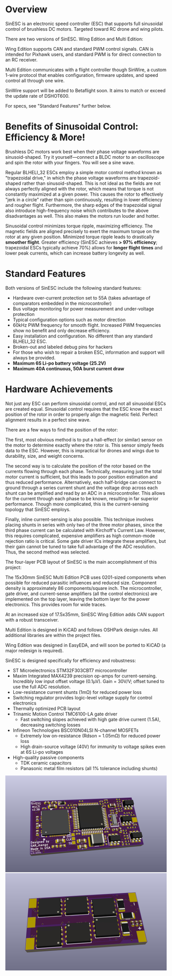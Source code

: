 # Overview
SinESC is an electronic speed controller (ESC) that supports full sinusoidal control of brushless DC motors. Targeted toward RC drone and wing pilots.

There are two versions of SinESC. Wing Edition and Multi Edition:

Wing Edition supports CAN and standard PWM control signals. CAN is intended for Pixhawk users, and standard PWM is for direct connection to an RC receiver.

Multi Edition communicates with a flight controller though SinWire, a custom 1-wire protocol that enables configuration, firmware updates, and speed control all through one wire.

SinWire support will be added to Betaflight soon. It aims to match or exceed the update rate of DSHOT600.

For specs, see "Standard Features" further below.
# Benefits of Sinusoidal Control: Efficiency & More!
Brushless DC motors work best when their phase voltage waveforms are sinusoid-shaped. Try it yourself—connect a BLDC motor to an oscilloscope and spin the rotor with your fingers. You will see a sine wave. 

Regular BLHELI_32 ESCs employ a simple motor control method known as "trapezoidal drive," in which the phase voltage waveforms are trapezoid-shaped rather than sinusoid-shaped. This is not ideal as the fields are not always perfectly aligned with the rotor, which means that torque is not constantly maximized at a given power. This causes the rotor to effectively "jerk in a circle" rather than spin continuously, resulting in lower efficiency and rougher flight. Furthermore, the sharp edges of the trapezoidal signal also introduce high-frequency noise which contributes to the above disadvantages as well. This also makes the motors run louder and hotter.

Sinusoidal control minimizes torque ripple, maximizing efficiency. The magnetic fields are aligned precisely to exert the maximum torque on the rotor at any given position. Minimized torque ripple leads to drastically **smoother flight**. Greater efficiency (SinESC achieves **> 97% efficiency**; trapezoidal ESCs typically achieve 70%) allows for **longer flight times** and lower peak currents, which can increase battery longevity as well.
# Standard Features
Both versions of SinESC include the following standard features:

- Hardware over-current protection set to 55A (takes advantage of comparators embedded in the microcontroller)
- Bus voltage monitoring for power measurement and under-voltage protection
- Typical configuration options such as motor direction
- 60kHz PWM frequency for smooth flight. Increased PWM frequencies show no benefit and only decrease efficiency.
- Easy installation and configuration. No different than any standard BLHELI_32 ESC.
- Broken-out and labeled debug pins for hackers
- For those who wish to repair a broken ESC, information and support will always be provided.
- **Maximum 6S Li-po battery voltage (25.2V)**
- **Maximum 40A continuous, 50A burst current draw**
# Hardware Achievements
Not just any ESC can perform sinusoidal control, and not all sinusoidal ESCs are created equal. Sinusoidal control requires that the ESC know the exact position of the rotor in order to properly align the magnetic field. Perfect alignment results in a perfect sine wave.

There are a few ways to find the position of the rotor:

The first, most obvious method is to put a hall-effect (or similar) sensor on the motor to determine exactly where the rotor is. This sensor simply feeds data to the ESC. However, this is impractical for drones and wings due to durability, size, and weight concerns.

The second way is to calculate the position of the rotor based on the currents flowing through each phase. Technically, measuring just the total motor current is sufficient, but this leads to poor position estimation and thus reduced performance. Alternatively, each half-bridge can connect to ground through a series current shunt and the voltage drop across each shunt can be amplified and read by an ADC in a microcontroller. This allows for the current through each phase to be known, resulting in far superior performance. Though more complicated, this is the current-sensing topology that SinESC employs.

Finally, inline current-sensing is also possible. This technique involves placing shunts in series with only two of the three motor phases, since the third phase current can be calculated with Kirchoff's Current Law. However, this requires complicated, expensive amplifiers as high common-mode rejection ratio is critical. Some gate driver ICs integrate these amplifiers, but their gain cannot be tuned to take full advantage of the ADC resolution. Thus, the second method was selected.

The four-layer PCB layout of SinESC is the main accomplishment of this project:

The 15x30mm SinESC Multi Edition PCB uses 0201-sized components when possible for reduced parasitic influences and reduced size. Component density is approximately 86 components/square inch. The microcontroller, gate driver, and current-sense amplifiers (all the control electronics) are implemented on the top layer, leaving the bottom layer for the power electronics. This provides room for wide traces.

At an increased size of 17.5x35mm, SinESC Wing Edition adds CAN support with a robust transceiver.

Multi Edition is designed in KiCAD and follows OSHPark design rules. All additional libraries are within the project files.

Wing Edition was designed in EasyEDA, and will soon be ported to KiCAD (a major redesign is required).

SinESC is designed specifically for efficiency and robustness:

- ST Microelectronics STM32F303CBT7 microcontroller
- Maxim Integrated MAX4239 precision op-amps for current-sensing. Incredibly low input offset voltage (0.1µV). Gain = 30V/V; offset tuned to use the full ADC resolution.
- Low-resistance current shunts (1mΩ) for reduced power loss
- Switching regulator provides logic-level voltage supply for control electronics
- Thermally optimized PCB layout
- Trinamic Motion Control TMC6100-LA gate driver
  - Fast switching slopes achieved with high gate drive current (1.5A), decreasing switching losses
- Infineon Technologies BSC010N04LSI N-channel MOSFETs
  - Extremely low on-resistance (Rdson = 1.05mΩ) for reduced power loss
  - High drain-source voltage (40V) for immunity to voltage spikes even at 6S Li-po voltages
- High-quality passive components
  - TDK ceramic capacitors
  - Panasonic metal film resistors (all 1% tolerance including shunts)

![Multi Edition Top Layer](https://github.com/SAR-mango/SinESC/blob/master/Multi%20Edition/1.0A/SinESC-Multi-1.0A/Exported%20Files/3D%20Render%20Front.jpg)
![Multi Edition Bottom Layer](https://github.com/SAR-mango/SinESC/blob/master/Multi%20Edition/1.0A/SinESC-Multi-1.0A/Exported%20Files/3D%20Render%20Back.jpg)
